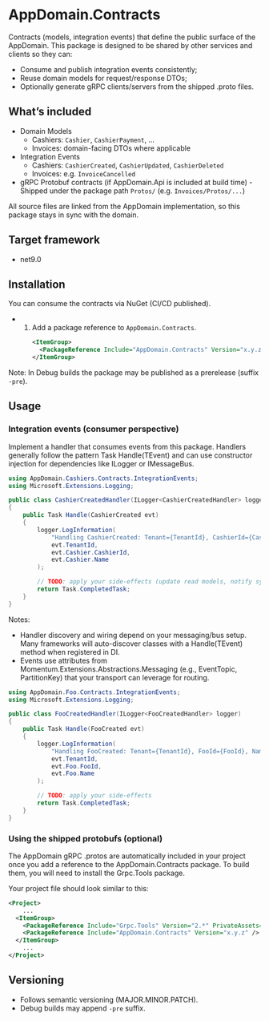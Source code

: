 # AppDomain.Contracts

Contracts (models, integration events<!--#if (INCLUDE_API)
, and optional gRPC protobufs
#endif -->) that define the public surface of the AppDomain. This package is designed to be shared by other services and clients so they can:

-   Consume and publish integration events consistently;
-   Reuse domain models for request/response DTOs;
-   Optionally generate gRPC clients/servers from the shipped .proto files.

## What’s included

<!-- prettier-ignore-start -->

-   Domain Models
    <!--#if (INCLUDE_SAMPLE) -->
    -   Cashiers: `Cashier`, `CashierPayment`, …
    -   Invoices: domain-facing DTOs where applicable
    <!--#endif -->
-   Integration Events
    <!--#if (INCLUDE_SAMPLE) -->
    -   Cashiers: `CashierCreated`, `CashierUpdated`, `CashierDeleted`
    -   Invoices: e.g. `InvoiceCancelled`
    <!--#endif -->
    <!--#if (INCLUDE_API) -->
-   gRPC Protobuf contracts (if AppDomain.Api is included at build time) - Shipped under the package path `Protos/` (e.g. `Invoices/Protos/...`)
    <!--#endif -->

<!-- prettier-ignore-end -->

All source files are linked from the AppDomain implementation, so this package stays in sync with the domain.

## Target framework

-   net9.0

## Installation

You can consume the contracts via NuGet (CI/CD published).

-   1. Add a package reference to `AppDomain.Contracts`.
        ```xml
        <ItemGroup>
          <PackageReference Include="AppDomain.Contracts" Version="x.y.z" />
        </ItemGroup>
        ```

Note: In Debug builds the package may be published as a prerelease (suffix `-pre`).

## Usage

### Integration events (consumer perspective)

Implement a handler that consumes events from this package. Handlers generally follow the pattern Task Handle(TEvent) and can use constructor injection for dependencies like ILogger or IMessageBus.

<!--#if (INCLUDE_SAMPLE) -->

```csharp
using AppDomain.Cashiers.Contracts.IntegrationEvents;
using Microsoft.Extensions.Logging;

public class CashierCreatedHandler(ILogger<CashierCreatedHandler> logger)
{
    public Task Handle(CashierCreated evt)
    {
        logger.LogInformation(
            "Handling CashierCreated: Tenant={TenantId}, CashierId={CashierId}, Name={Name}",
            evt.TenantId,
            evt.Cashier.CashierId,
            evt.Cashier.Name
        );

        // TODO: apply your side-effects (update read models, notify systems, etc.)
        return Task.CompletedTask;
    }
}
```

Notes:

-   Handler discovery and wiring depend on your messaging/bus setup. Many frameworks will auto-discover classes with a Handle(TEvent) method when registered in DI.
-   Events use attributes from Momentum.Extensions.Abstractions.Messaging (e.g., EventTopic<T>, PartitionKey) that your transport can leverage for routing.

<!--#else -->

```csharp
using AppDomain.Foo.Contracts.IntegrationEvents;
using Microsoft.Extensions.Logging;

public class FooCreatedHandler(ILogger<FooCreatedHandler> logger)
{
    public Task Handle(FooCreated evt)
    {
        logger.LogInformation(
            "Handling FooCreated: Tenant={TenantId}, FooId={FooId}, Name={Name}",
            evt.TenantId,
            evt.Foo.FooId,
            evt.Foo.Name
        );

        // TODO: apply your side-effects
        return Task.CompletedTask;
    }
}
```

<!--#endif -->

<!--#if (INCLUDE_API) -->

### Using the shipped protobufs (optional)

The AppDomain gRPC .protos are automatically included in your project once you add a reference to the AppDomain.Contracts package.
To build them, you will need to install the Grpc.Tools package.

Your project file should look similar to this:

```xml
<Project>
    ...
  <ItemGroup>
    <PackageReference Include="Grpc.Tools" Version="2.*" PrivateAssets="All" />
    <PackageReference Include="AppDomain.Contracts" Version="x.y.z" />
  </ItemGroup>
    ...
</Project>
```

<!--#endif -->

## Versioning

-   Follows semantic versioning (MAJOR.MINOR.PATCH).
-   Debug builds may append `-pre` suffix.
